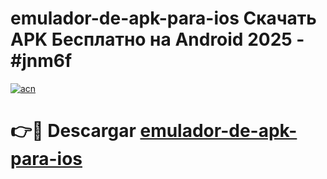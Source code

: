 # emulador-de-apk-para-ios Скачать APK Бесплатно на Android 2025 - #jnm6f

[![acn](https://github.com/user-attachments/assets/0f9c940e-d8b0-45ae-aac7-cd30a18b3e1c)](https://apps.freeplayer.one?title=emulador-de-apk-para-ios&ref=9RF)

# 👉🔴 Descargar [emulador-de-apk-para-ios](https://apps.freeplayer.one?title=emulador-de-apk-para-ios&ref=9RF)